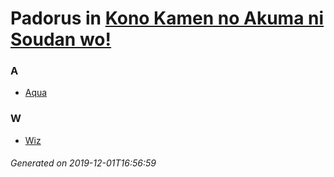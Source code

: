 # Padorus in [Kono Kamen no Akuma ni Soudan wo!](https://myanimelist.net/manga/114664/Kono_Kamen_no_Akuma_ni_Soudan_wo)

### A
* [Aqua](https://github.com/shadow578/Project-Padoru/blob/master/table-of-contents/characters/Aqua.md)

### W
* [Wiz](https://github.com/shadow578/Project-Padoru/blob/master/table-of-contents/characters/Wiz.md)

###### Generated on 2019-12-01T16:56:59
